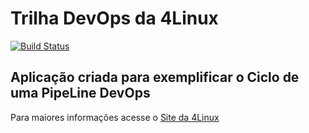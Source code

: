 # Trilha DevOps da 4Linux

<!-- Altere a Flag abaixo com sua URL do Travis -->
[![Build Status](https://travis-ci.com/Evailtonf/DevOpsLab-HelloWorld.svg?branch=master)](https://travis-ci.com/Evailtonf/DevOpsLab-HelloWorld)
## Aplicação criada para exemplificar o Ciclo de uma PipeLine DevOps


Para maiores informações acesse o [Site da 4Linux](https://www.4linux.com.br/cursos/devops)
